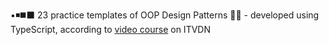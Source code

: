 ▪️◾️◼️⬛️ 23 practice templates of OOP Design Patterns 🐑🐑 - developed using TypeScript, according to [video course](https://itvdn.com/ru/video/patterns-of-design) on ITVDN
